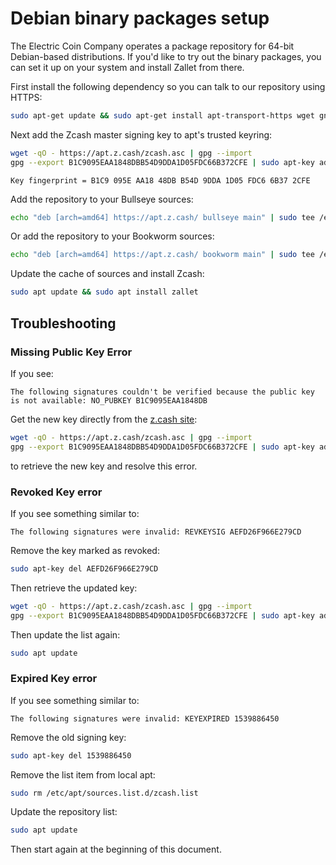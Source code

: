 # Debian binary packages setup

The Electric Coin Company operates a package repository for 64-bit Debian-based
distributions. If you'd like to try out the binary packages, you can set it up on your
system and install Zallet from there.

First install the following dependency so you can talk to our repository using HTTPS:

```bash
sudo apt-get update && sudo apt-get install apt-transport-https wget gnupg2
```

Next add the Zcash master signing key to apt's trusted keyring:

```bash
wget -qO - https://apt.z.cash/zcash.asc | gpg --import
gpg --export B1C9095EAA1848DBB54D9DDA1D05FDC66B372CFE | sudo apt-key add -
```

```
Key fingerprint = B1C9 095E AA18 48DB B54D 9DDA 1D05 FDC6 6B37 2CFE
```

Add the repository to your Bullseye sources:

```bash
echo "deb [arch=amd64] https://apt.z.cash/ bullseye main" | sudo tee /etc/apt/sources.list.d/zcash.list
```

Or add the repository to your Bookworm sources:

```bash
echo "deb [arch=amd64] https://apt.z.cash/ bookworm main" | sudo tee /etc/apt/sources.list.d/zcash.list
```

Update the cache of sources and install Zcash:

```bash
sudo apt update && sudo apt install zallet
```

## Troubleshooting

### Missing Public Key Error

If you see:

```
The following signatures couldn't be verified because the public key is not available: NO_PUBKEY B1C9095EAA1848DB
```

Get the new key directly from the [z.cash site](https://apt.z.cash/zcash.asc):

```bash
wget -qO - https://apt.z.cash/zcash.asc | gpg --import
gpg --export B1C9095EAA1848DBB54D9DDA1D05FDC66B372CFE | sudo apt-key add -
```

to retrieve the new key and resolve this error.

### Revoked Key error

If you see something similar to:

```
The following signatures were invalid: REVKEYSIG AEFD26F966E279CD
```

Remove the key marked as revoked:

```bash
sudo apt-key del AEFD26F966E279CD
```

Then retrieve the updated key:

```bash
wget -qO - https://apt.z.cash/zcash.asc | gpg --import
gpg --export B1C9095EAA1848DBB54D9DDA1D05FDC66B372CFE | sudo apt-key add -
```

Then update the list again:

```bash
sudo apt update
```

### Expired Key error

If you see something similar to:

```
The following signatures were invalid: KEYEXPIRED 1539886450
```

Remove the old signing key:

```bash
sudo apt-key del 1539886450
```

Remove the list item from local apt:

```bash
sudo rm /etc/apt/sources.list.d/zcash.list
```

Update the repository list:

```bash
sudo apt update
```

Then start again at the beginning of this document.

